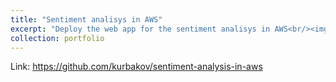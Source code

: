 ```yaml
---
title: "Sentiment analisys in AWS"
excerpt: "Deploy the web app for the sentiment analisys in AWS<br/><img src='/images/500x300.png'>"
collection: portfolio
---
```


Link: https://github.com/kurbakov/sentiment-analysis-in-aws
